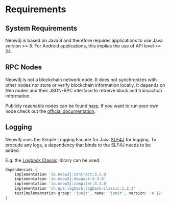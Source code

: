# Requirements

## System Requirements

Neow3j is based on Java 8 and therefore requires applications to use Java version >= 8. For Android
applications, this implies the use of API level >= 24.

## RPC Nodes

Neow3j is not a blockchain network node. It does not synchronizes with other nodes nor store
or verify blockchain information locally. It depends on Neo nodes and their JSON-RPC interface to
retrieve block and transaction information.

Publicly reachable nodes can be found [here](http://monitor.cityofzion.io/).
If you want to run your own node check out the [official
documentation](https://docs.neo.org/v3/docs/en-us/node/introduction.html).

## Logging

Neow3j uses the Simple Logging Facade for Java [SLF4J](http://www.slf4j.org/) for logging. To procude any logs, a dependency that
binds to the SLF4J needs to be added.

E.g. the [Logback Classic](http://logback.qos.ch/index.html) library can be used.

```groovy
dependencies {
    implementation 'io.neow3j:contract:3.3.0'
    implementation 'io.neow3j:devpack:3.3.0'
    implementation 'io.neow3j:compiler:3.3.0'
    implementation 'ch.qos.logback:logback-classic:1.2.3'
    testImplementation group: 'junit', name: 'junit', version: '4.12'
}
```

